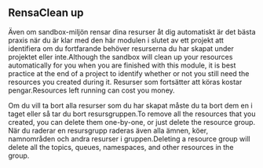 ## <a name="clean-up"></a><span data-ttu-id="7489a-101">Rensa</span><span class="sxs-lookup"><span data-stu-id="7489a-101">Clean up</span></span>

<span data-ttu-id="7489a-102">Även om sandbox-miljön rensar dina resurser åt dig automatiskt är det bästa praxis när du är klar med den här modulen i slutet av ett projekt att identifiera om du fortfarande behöver resurserna du har skapat under projektet eller inte.</span><span class="sxs-lookup"><span data-stu-id="7489a-102">Although the sandbox will clean up your resources automatically for you when you are finished with this module, it is best practice at the end of a project to identify whether or not you still need the resources you created during it.</span></span> <span data-ttu-id="7489a-103">Resurser som fortsätter att köras kostar pengar.</span><span class="sxs-lookup"><span data-stu-id="7489a-103">Resources left running can cost you money.</span></span> 

<span data-ttu-id="7489a-104">Om du vill ta bort alla resurser som du har skapat måste du ta bort dem en i taget eller så tar du bort resursgruppen.</span><span class="sxs-lookup"><span data-stu-id="7489a-104">To remove all the resources that you created, you can delete them one-by-one, or just delete the resource group.</span></span> <span data-ttu-id="7489a-105">När du raderar en resursgrupp raderas även alla ämnen, köer, namnområden och andra resurser i gruppen.</span><span class="sxs-lookup"><span data-stu-id="7489a-105">Deleting a resource group will delete all the topics, queues, namespaces, and other resources in the group.</span></span>

